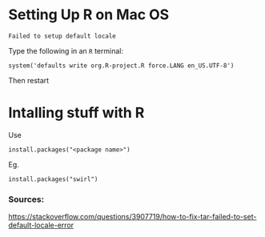 # Setting Up R on Mac OS

`Failed to setup default locale`

Type the following in an `R` terminal:

    system('defaults write org.R-project.R force.LANG en_US.UTF-8')

Then restart

# Intalling stuff with R

Use

    install.packages("<package name>")

Eg.

    install.packages("swirl")


### Sources:

https://stackoverflow.com/questions/3907719/how-to-fix-tar-failed-to-set-default-locale-error